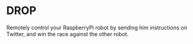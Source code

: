 # DROP

Remotely control your RaspberryPi robot by sending him instructions on Twitter,
and win the race against the other robot.
